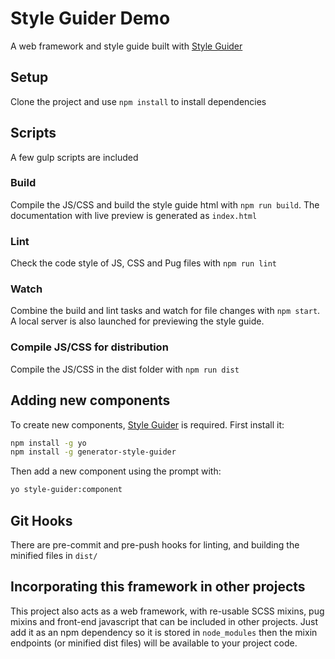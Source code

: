 # Style Guider Demo

A web framework and style guide built with [Style Guider](https://www.npmjs.com/package/generator-style-guider)

## Setup

Clone the project and use `npm install` to install dependencies

## Scripts

A few gulp scripts are included

### Build

Compile the JS/CSS and build the style guide html with `npm run build`. The documentation with live preview is generated as `index.html`

### Lint

Check the code style of JS, CSS and Pug files with `npm run lint`

### Watch

Combine the build and lint tasks and watch for file changes with `npm start`. A local server is also launched for previewing the style guide.

### Compile JS/CSS for distribution

Compile the JS/CSS in the dist folder with `npm run dist`

## Adding new components

To create new components, [Style Guider](https://www.npmjs.com/package/generator-style-guider) is required. First install it:

```bash
npm install -g yo
npm install -g generator-style-guider
```

Then add a new component using the prompt with:

```bash
yo style-guider:component
```

## Git Hooks

There are pre-commit and pre-push hooks for linting, and building the minified files in `dist/`

## Incorporating this framework in other projects

This project also acts as a web framework, with re-usable SCSS mixins, pug mixins and front-end javascript that can be included in other projects. Just add it as an npm dependency so it is stored in `node_modules` then the mixin endpoints (or minified dist files) will be available to your project code. 
